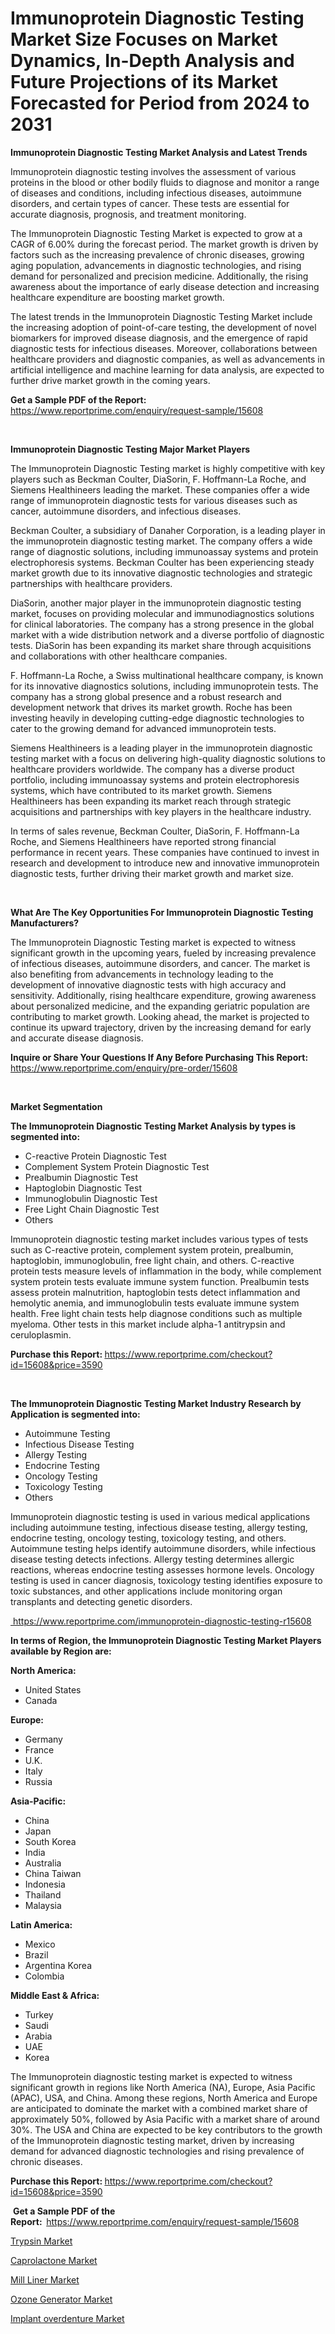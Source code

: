 <p><h1>Immunoprotein Diagnostic Testing Market Size Focuses on Market Dynamics, In-Depth Analysis and Future Projections of its Market Forecasted for Period from 2024 to 2031</h1></p><p><strong>Immunoprotein Diagnostic Testing Market Analysis and Latest Trends</strong></p>
<p><p>Immunoprotein diagnostic testing involves the assessment of various proteins in the blood or other bodily fluids to diagnose and monitor a range of diseases and conditions, including infectious diseases, autoimmune disorders, and certain types of cancer. These tests are essential for accurate diagnosis, prognosis, and treatment monitoring.</p><p>The Immunoprotein Diagnostic Testing Market is expected to grow at a CAGR of 6.00% during the forecast period. The market growth is driven by factors such as the increasing prevalence of chronic diseases, growing aging population, advancements in diagnostic technologies, and rising demand for personalized and precision medicine. Additionally, the rising awareness about the importance of early disease detection and increasing healthcare expenditure are boosting market growth.</p><p>The latest trends in the Immunoprotein Diagnostic Testing Market include the increasing adoption of point-of-care testing, the development of novel biomarkers for improved disease diagnosis, and the emergence of rapid diagnostic tests for infectious diseases. Moreover, collaborations between healthcare providers and diagnostic companies, as well as advancements in artificial intelligence and machine learning for data analysis, are expected to further drive market growth in the coming years.</p></p>
<p><strong>Get a Sample PDF of the Report:&nbsp;</strong> <a href="https://www.reportprime.com/enquiry/request-sample/15608">https://www.reportprime.com/enquiry/request-sample/15608</a></p>
<p>&nbsp;</p>
<p><strong>Immunoprotein Diagnostic Testing Major Market Players</strong></p>
<p><p>The Immunoprotein Diagnostic Testing market is highly competitive with key players such as Beckman Coulter, DiaSorin, F. Hoffmann-La Roche, and Siemens Healthineers leading the market. These companies offer a wide range of immunoprotein diagnostic tests for various diseases such as cancer, autoimmune disorders, and infectious diseases.</p><p>Beckman Coulter, a subsidiary of Danaher Corporation, is a leading player in the immunoprotein diagnostic testing market. The company offers a wide range of diagnostic solutions, including immunoassay systems and protein electrophoresis systems. Beckman Coulter has been experiencing steady market growth due to its innovative diagnostic technologies and strategic partnerships with healthcare providers.</p><p>DiaSorin, another major player in the immunoprotein diagnostic testing market, focuses on providing molecular and immunodiagnostics solutions for clinical laboratories. The company has a strong presence in the global market with a wide distribution network and a diverse portfolio of diagnostic tests. DiaSorin has been expanding its market share through acquisitions and collaborations with other healthcare companies.</p><p>F. Hoffmann-La Roche, a Swiss multinational healthcare company, is known for its innovative diagnostics solutions, including immunoprotein tests. The company has a strong global presence and a robust research and development network that drives its market growth. Roche has been investing heavily in developing cutting-edge diagnostic technologies to cater to the growing demand for advanced immunoprotein tests.</p><p>Siemens Healthineers is a leading player in the immunoprotein diagnostic testing market with a focus on delivering high-quality diagnostic solutions to healthcare providers worldwide. The company has a diverse product portfolio, including immunoassay systems and protein electrophoresis systems, which have contributed to its market growth. Siemens Healthineers has been expanding its market reach through strategic acquisitions and partnerships with key players in the healthcare industry.</p><p>In terms of sales revenue, Beckman Coulter, DiaSorin, F. Hoffmann-La Roche, and Siemens Healthineers have reported strong financial performance in recent years. These companies have continued to invest in research and development to introduce new and innovative immunoprotein diagnostic tests, further driving their market growth and market size.</p></p>
<p>&nbsp;</p>
<p><strong>What Are The Key Opportunities For Immunoprotein Diagnostic Testing Manufacturers?</strong></p>
<p><p>The Immunoprotein Diagnostic Testing market is expected to witness significant growth in the upcoming years, fueled by increasing prevalence of infectious diseases, autoimmune disorders, and cancer. The market is also benefiting from advancements in technology leading to the development of innovative diagnostic tests with high accuracy and sensitivity. Additionally, rising healthcare expenditure, growing awareness about personalized medicine, and the expanding geriatric population are contributing to market growth. Looking ahead, the market is projected to continue its upward trajectory, driven by the increasing demand for early and accurate disease diagnosis.</p></p>
<p><strong>Inquire or Share Your Questions If Any Before Purchasing This Report:</strong> <a href="https://www.reportprime.com/enquiry/pre-order/15608">https://www.reportprime.com/enquiry/pre-order/15608</a></p>
<p>&nbsp;</p>
<p><strong>Market Segmentation</strong></p>
<p><strong>The Immunoprotein Diagnostic Testing Market Analysis by types is segmented into:</strong></p>
<p><ul><li>C-reactive Protein Diagnostic Test</li><li>Complement System Protein Diagnostic Test</li><li>Prealbumin Diagnostic Test</li><li>Haptoglobin Diagnostic Test</li><li>Immunoglobulin Diagnostic Test</li><li>Free Light Chain Diagnostic Test</li><li>Others</li></ul></p>
<p><p>Immunoprotein diagnostic testing market includes various types of tests such as C-reactive protein, complement system protein, prealbumin, haptoglobin, immunoglobulin, free light chain, and others. C-reactive protein tests measure levels of inflammation in the body, while complement system protein tests evaluate immune system function. Prealbumin tests assess protein malnutrition, haptoglobin tests detect inflammation and hemolytic anemia, and immunoglobulin tests evaluate immune system health. Free light chain tests help diagnose conditions such as multiple myeloma. Other tests in this market include alpha-1 antitrypsin and ceruloplasmin.</p></p>
<p><strong>Purchase this Report:&nbsp;</strong><a href="https://www.reportprime.com/checkout?id=15608&price=3590">https://www.reportprime.com/checkout?id=15608&price=3590</a></p>
<p>&nbsp;</p>
<p><strong>The Immunoprotein Diagnostic Testing Market Industry Research by Application is segmented into:</strong></p>
<p><ul><li>Autoimmune Testing</li><li>Infectious Disease Testing</li><li>Allergy Testing</li><li>Endocrine Testing</li><li>Oncology Testing</li><li>Toxicology Testing</li><li>Others</li></ul></p>
<p><p>Immunoprotein diagnostic testing is used in various medical applications including autoimmune testing, infectious disease testing, allergy testing, endocrine testing, oncology testing, toxicology testing, and others. Autoimmune testing helps identify autoimmune disorders, while infectious disease testing detects infections. Allergy testing determines allergic reactions, whereas endocrine testing assesses hormone levels. Oncology testing is used in cancer diagnosis, toxicology testing identifies exposure to toxic substances, and other applications include monitoring organ transplants and detecting genetic disorders.</p></p>
<p><a href="https://www.reportprime.com/immunoprotein-diagnostic-testing-r15608">&nbsp;https://www.reportprime.com/immunoprotein-diagnostic-testing-r15608</a></p>
<p><strong>In terms of Region, the Immunoprotein Diagnostic Testing Market Players available by Region are:</strong></p>
<p>
    <p> <strong> North America: </strong>
        <ul>
            <li>United States</li>
            <li>Canada</li>
        </ul>
        </p> 
    <p> <strong> Europe: </strong>
        <ul>
            <li>Germany</li>
            <li>France</li>
            <li>U.K.</li>
            <li>Italy</li>
            <li>Russia</li>
        </ul>
        </p> 
    <p> <strong> Asia-Pacific: </strong>
        <ul>
            <li>China</li>
            <li>Japan</li>
            <li>South Korea</li>
            <li>India</li>
            <li>Australia</li>
            <li>China Taiwan</li>
            <li>Indonesia</li>
            <li>Thailand</li>
            <li>Malaysia</li>
        </ul>
        </p> 
    <p> <strong> Latin America: </strong>
        <ul>
            <li>Mexico</li>
            <li>Brazil</li>
            <li>Argentina Korea</li>
            <li>Colombia</li>
        </ul>
        </p> 
    <p> <strong> Middle East & Africa: </strong>
        <ul>
            <li>Turkey</li>
            <li>Saudi</li>
            <li>Arabia</li>
            <li>UAE</li>
            <li>Korea</li>
        </ul>
    </p>
    </p>
<p><p>The Immunoprotein diagnostic testing market is expected to witness significant growth in regions like North America (NA), Europe, Asia Pacific (APAC), USA, and China. Among these regions, North America and Europe are anticipated to dominate the market with a combined market share of approximately 50%, followed by Asia Pacific with a market share of around 30%. The USA and China are expected to be key contributors to the growth of the Immunoprotein diagnostic testing market, driven by increasing demand for advanced diagnostic technologies and rising prevalence of chronic diseases.</p></p>
<p><strong>Purchase this Report: </strong><a href="https://www.reportprime.com/checkout?id=15608&price=3590">https://www.reportprime.com/checkout?id=15608&price=3590</a></p>
<p>&nbsp;<strong>Get a Sample PDF of the Report:&nbsp;&nbsp;</strong><a href="https://www.reportprime.com/enquiry/request-sample/15608">https://www.reportprime.com/enquiry/request-sample/15608</a></p>
<p><strong></strong></p>
<p><p><a href="https://github.com/julian6Skinner/Market-Research-Report-List-1/blob/main/trypsin-market.md">Trypsin Market</a></p><p><a href="https://github.com/mandarincruisesvn/Market-Research-Report-List-1/blob/main/caprolactone-market.md">Caprolactone Market</a></p><p><a href="https://github.com/jakobeblake56/Market-Research-Report-List-1/blob/main/mill-liner-market.md">Mill Liner Market</a></p><p><a href="https://github.com/JosephWillisbXXgf/Market-Research-Report-List-1/blob/main/ozone-generator-market.md">Ozone Generator Market</a></p><p><a href="https://medium.com/@jamieurcotte9056df/implant-overdenture-market-forecast-global-market-trends-and-analysis-from-2024-to-2031-covered-in-250909aa79e5">Implant overdenture Market</a></p></p>